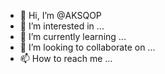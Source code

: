 - 👋 Hi, I’m @AKSQOP
- 👀 I’m interested in ...
- 🌱 I’m currently learning ...
- 💞️ I’m looking to collaborate on ...
- 📫 How to reach me ...

<!---
AKSQOP/AKSQOP is a ✨ special ✨ repository because its `README.md` (this file) appears on your GitHub profile.
You can click the Preview link to take a look at your changes.
--->
